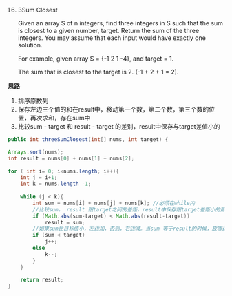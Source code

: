 16. 3Sum Closest

	Given an array S of n integers, find three integers in S such that the sum is closest to a given number, target. Return the sum of the three integers. You may assume that each input would have exactly one solution.

    For example, given array S = {-1 2 1 -4}, and target = 1.

    The sum that is closest to the target is 2. (-1 + 2 + 1 = 2).


**思路** <br>
1. 排序原数列 <br>
2. 保存左边三个值的和在result中，移动第一个数，第二个数，第三个数的位置，再次求和，存在sum中<br>
3. 比较sum - target 和 result - target 的差别，result中保存与target差值小的<br>

```java
public int threeSumClosest(int[] nums, int target) {

Arrays.sort(nums);
int result = nums[0] + nums[1] + nums[2];
  
for ( int i= 0; i<nums.length; i++){
    int j = i+1; 
    int k = nums.length -1;
   
    while (j < k){
    	int sum = nums[i] + nums[j] + nums[k]; //必须在while内
    	//比较sum， result 跟target之间的差距，result中保存跟target差距小的那个值
    	if (Math.abs(sum-target) < Math.abs(result-target))
    		result = sum; 
    	//如果sum比目标值小，左边加，否则，右边减。当sum 等于result的时候，放哪边都行。
    	if (sum < target)
    		j++;
    	else
    		k--;	
    	}	
    }
    
    return result;  
}